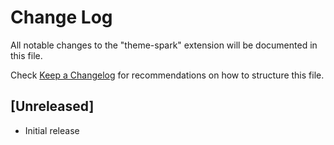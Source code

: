 # Change Log
All notable changes to the "theme-spark" extension will be documented in this file.

Check [Keep a Changelog](http://keepachangelog.com/) for recommendations on how to structure this file.

## [Unreleased]
- Initial release
